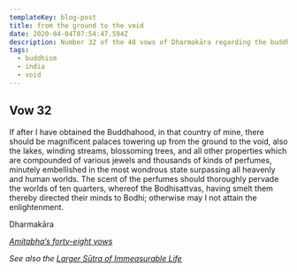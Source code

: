 ```yaml
---
templateKey: blog-post
title: from the ground to the void
date: 2020-04-04T07:54:47.594Z
description: Number 32 of the 48 vows of Dharmakāra regarding the buddha-field
tags:
  - buddhism
  - india
  - void
---
```

## Vow 32 

If after I have obtained the Buddhahood, in that country of mine, there should be magnificent palaces towering up from the ground to the void, also the lakes, winding streams, blossoming trees, and all other properties which are compounded of various jewels and thousands of kinds of perfumes, minutely embellished in the most wondrous state surpassing all heavenly and human worlds. The scent of the perfumes should thoroughly pervade the worlds of ten quarters, whereof the Bodhisattvas, having smelt them thereby directed their minds to Bodhi; otherwise may I not attain the enlightenment.

Dharmakāra 

*[Amitabha’s forty-eight vows](https://en.wikisource.org/wiki/Amitabha%27s_forty-eight_vows)*

*See also the* *[Larger Sūtra of Immeasurable Life](https://en.wikipedia.org/wiki/Longer_Sukh%C4%81vat%C4%ABvy%C5%ABha_S%C5%ABtra)*